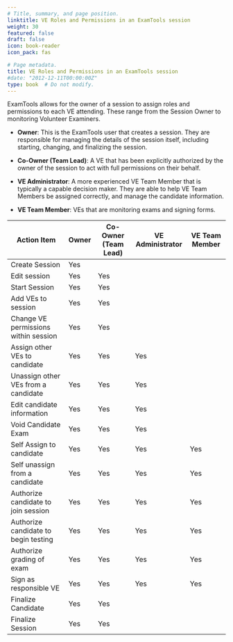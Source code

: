 ```yaml
---
# Title, summary, and page position.
linktitle: VE Roles and Permissions in an ExamTools session
weight: 30
featured: false
draft: false
icon: book-reader
icon_pack: fas

# Page metadata.
title: VE Roles and Permissions in an ExamTools session
#date: "2012-12-11T00:00:00Z"
type: book  # Do not modify.
---
```


ExamTools allows for the owner of a session to assign roles and permissions to each VE attending.  These range from the Session Owner to monitoring Volunteer Examiners.

* **Owner**: This is the ExamTools user that creates a session.  They are responsible for managing the details of the session itself, including starting, changing, and finalizing the session.

 * **Co-Owner (Team Lead)**: A VE that has been explicitly authorized by the owner of the session to act with full permissions on their behalf.

* **VE Administrator**: A more experienced VE Team Member that is typically a capable decision maker.  They are able to help VE Team Members be assigned correctly, and manage the candidate information.

* **VE Team Member**: VEs that are monitoring exams and signing forms.

| **Action Item** | **Owner**  | **Co-Owner (Team Lead)** | **VE Administrator** | **VE Team Member** |
|---------------------------------------|--------|-----------------------|-------------------|-----------------|
| Create Session                        | Yes    |                       |                   |                 |
| Edit session                          | Yes    | Yes                   |                   |                 |
| Start Session                         | Yes    | Yes                   |                   |                 |
| Add VEs to session                    | Yes    | Yes                   |                   |                 |
| Change VE permissions within session  | Yes    | Yes                   |                   |                 |
| Assign other VEs to candidate         | Yes    | Yes                   | Yes               |                 |
| Unassign other VEs from a candidate   | Yes    | Yes                   | Yes               |                 |
| Edit candidate information            | Yes    | Yes                   | Yes                  |                 |
| Void Candidate Exam                   | Yes    | Yes                   | Yes               |                 |
| Self Assign to candidate              | Yes    | Yes                   | Yes               | Yes             |
| Self unassign from a candidate        | Yes    | Yes                   | Yes               | Yes             |
| Authorize candidate to join session   | Yes    | Yes                   | Yes               | Yes             |
| Authorize candidate to begin testing  | Yes    | Yes                   | Yes               | Yes             |
| Authorize grading of exam             | Yes    | Yes                   | Yes               | Yes             |
| Sign as responsible VE                | Yes    | Yes                   | Yes               | Yes             |
| Finalize Candidate                    | Yes    | Yes                   |                   |                 |
| Finalize Session                      | Yes    | Yes                   |                   |                 |
